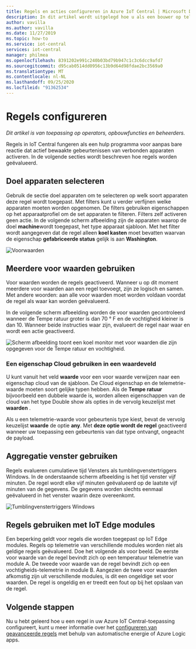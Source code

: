```yaml
---
title: Regels en acties configureren in Azure IoT Central | Microsoft Docs
description: In dit artikel wordt uitgelegd hoe u als een bouwer op telemetrie regels en acties in uw Azure IoT Central-toepassing kunt configureren.
author: vavilla
ms.author: vavilla
ms.date: 11/27/2019
ms.topic: how-to
ms.service: iot-central
services: iot-central
manager: philmea
ms.openlocfilehash: 8391202e991c240b03bd79b947c1c3c6dcc9afd7
ms.sourcegitcommit: d95cab0514dd0956c13b9d64d98fdae2bc3569a0
ms.translationtype: MT
ms.contentlocale: nl-NL
ms.lasthandoff: 09/25/2020
ms.locfileid: "91362534"
---
```

# <a name="configure-rules"></a>Regels configureren

*Dit artikel is van toepassing op operators, opbouwfuncties en beheerders.*

Regels in IoT Central fungeren als een hulp programma voor aanpas bare reactie dat actief bewaakte gebeurtenissen van verbonden apparaten activeren. In de volgende secties wordt beschreven hoe regels worden geëvalueerd.

## <a name="select-target-devices"></a>Doel apparaten selecteren

Gebruik de sectie doel apparaten om te selecteren op welk soort apparaten deze regel wordt toegepast. Met filters kunt u verder verfijnen welke apparaten moeten worden opgenomen. De filters gebruiken eigenschappen op het apparaatprofiel om de set apparaten te filteren. Filters zelf activeren geen actie. In de volgende scherm afbeelding zijn de apparaten waarop de doel **machine**wordt toegepast, het type apparaat sjabloon. Met het filter wordt aangegeven dat de regel alleen **koel kasten** moet bevatten waarvan de eigenschap **gefabriceerde status** gelijk is aan **Washington**.

![Voorwaarden](media/howto-configure-rules/filters.png)

## <a name="use-multiple-conditions"></a>Meerdere voor waarden gebruiken

Voor waarden worden de regels geactiveerd. Wanneer u op dit moment meerdere voor waarden aan een regel toevoegt, zijn ze logisch en samen. Met andere woorden: aan alle voor waarden moet worden voldaan voordat de regel als waar kan worden geëvalueerd.  

In de volgende scherm afbeelding worden de voor waarden gecontroleerd wanneer de Tempe ratuur groter is dan 70 &deg; F en de vochtigheid kleiner is dan 10. Wanneer beide instructies waar zijn, evalueert de regel naar waar en wordt een actie geactiveerd.

![Scherm afbeelding toont een koel monitor met voor waarden die zijn opgegeven voor de Tempe ratuur en vochtigheid.](media/howto-configure-rules/conditions.png)

### <a name="use-a-cloud-property-in-a-value-field"></a>Een eigenschap Cloud gebruiken in een waardeveld

U kunt vanuit het veld **waarde** voor een voor waarde verwijzen naar een eigenschap cloud van de sjabloon. De Cloud eigenschap en de telemetrie-waarde moeten soort gelijke typen hebben. Als de **Tempe ratuur** bijvoorbeeld een dubbele waarde is, worden alleen eigenschappen van de cloud van het type Double show als opties in de vervolg keuzelijst met **waarden** .

Als u een telemetrie-waarde voor gebeurtenis type kiest, bevat de vervolg keuzelijst **waarde** de optie **any**. Met **deze optie wordt de regel** geactiveerd wanneer uw toepassing een gebeurtenis van dat type ontvangt, ongeacht de payload.

## <a name="use-aggregate-windowing"></a>Aggregatie venster gebruiken

Regels evalueren cumulatieve tijd Vensters als tumblingvenstertriggers Windows. In de onderstaande scherm afbeelding is het tijd venster vijf minuten. De regel wordt elke vijf minuten geëvalueerd op de laatste vijf minuten van de gegevens. De gegevens worden slechts eenmaal geëvalueerd in het venster waarin deze overeenkomt.

![Tumblingvenstertriggers Windows](media/howto-configure-rules/tumbling-window.png)

## <a name="use-rules-with-iot-edge-modules"></a>Regels gebruiken met IoT Edge modules

Een beperking geldt voor regels die worden toegepast op IoT Edge modules. Regels op telemetrie van verschillende modules worden niet als geldige regels geëvalueerd. Doe het volgende als voor beeld. De eerste voor waarde van de regel bevindt zich op een temperatuur telemetrie van module A. De tweede voor waarde van de regel bevindt zich op een vochtigheids-telemetrie in module B. Aangezien de twee voor waarden afkomstig zijn uit verschillende modules, is dit een ongeldige set voor waarden. De regel is ongeldig en er treedt een fout op bij het opslaan van de regel.

## <a name="next-steps"></a>Volgende stappen

Nu u hebt geleerd hoe u een regel in uw Azure IoT Central-toepassing configureert, kunt u meer informatie over het [configureren van geavanceerde regels](howto-configure-rules-advanced.md) met behulp van automatische energie of Azure Logic apps.
